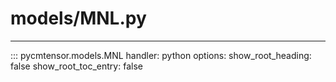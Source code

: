# models/MNL.py

---

::: pycmtensor.models.MNL
	handler: python
	options:
	  show_root_heading: false
	  show_root_toc_entry: false